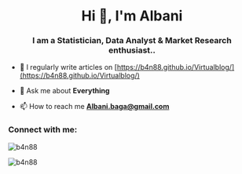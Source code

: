 <h1 align="center">Hi 👋, I'm Albani</h1>
<h3 align="center">I am a Statistician, Data Analyst & Market Research enthusiast..</h3>

- 📝 I regularly write articles on [https://b4n88.github.io/Virtualblog/](https://b4n88.github.io/Virtualblog/)

- 💬 Ask me about **Everything**

- 📫 How to reach me **Albani.baga@gmail.com**

<h3 align="left">Connect with me:</h3>
<p align="left">
</p>

<p><img align="center" src="https://github-readme-stats.vercel.app/api/top-langs?username=b4n88&show_icons=true&locale=en&layout=compact" alt="b4n88" /></p>

<p><img align="center" src="https://github-readme-streak-stats.herokuapp.com/?user=b4n88&" alt="b4n88" /></p>
